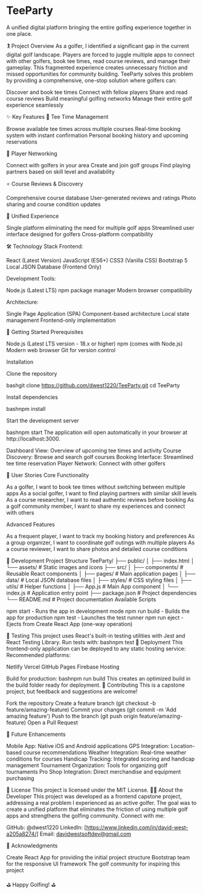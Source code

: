 # TeeParty

A unified digital platform bringing the entire golfing experience together in one place.

🏌️ Project Overview
As a golfer, I identified a significant gap in the current digital golf landscape. Players are forced to juggle multiple apps to connect with other golfers, book tee times, read course reviews, and manage their gameplay. This fragmented experience creates unnecessary friction and missed opportunities for community building.
TeeParty solves this problem by providing a comprehensive, one-stop solution where golfers can:

Discover and book tee times
Connect with fellow players
Share and read course reviews
Build meaningful golfing networks
Manage their entire golf experience seamlessly

✨ Key Features
🎯 Tee Time Management

Browse available tee times across multiple courses
Real-time booking system with instant confirmation
Personal booking history and upcoming reservations

👥 Player Networking

Connect with golfers in your area
Create and join golf groups
Find playing partners based on skill level and availability

⭐ Course Reviews & Discovery

Comprehensive course database
User-generated reviews and ratings
Photo sharing and course condition updates

📱 Unified Experience

Single platform eliminating the need for multiple golf apps
Streamlined user interface designed for golfers
Cross-platform compatibility

🛠️ Technology Stack
Frontend:

React (Latest Version)
JavaScript (ES6+)
CSS3 (Vanilla CSS)
Bootstrap 5
Local JSON Database (Frontend Only)

Development Tools:

Node.js (Latest LTS)
npm package manager
Modern browser compatibility

Architecture:

Single Page Application (SPA)
Component-based architecture
Local state management
Frontend-only implementation

🚀 Getting Started
Prerequisites

Node.js (Latest LTS version - 18.x or higher)
npm (comes with Node.js)
Modern web browser
Git for version control

Installation

Clone the repository

bashgit clone https://github.com/dwest1220/TeeParty.git
cd TeeParty

Install dependencies

bashnpm install

Start the development server

bashnpm start
The application will open automatically in your browser at http://localhost:3000.

Dashboard View: Overview of upcoming tee times and activity
Course Discovery: Browse and search golf courses
Booking Interface: Streamlined tee time reservation
Player Network: Connect with other golfers

🎯 User Stories
Core Functionality

As a golfer, I want to book tee times without switching between multiple apps
As a social golfer, I want to find playing partners with similar skill levels
As a course researcher, I want to read authentic reviews before booking
As a golf community member, I want to share my experiences and connect with others

Advanced Features

As a frequent player, I want to track my booking history and preferences
As a group organizer, I want to coordinate golf outings with multiple players
As a course reviewer, I want to share photos and detailed course conditions

🔧 Development
Project Structure
TeeParty/
├── public/
│   ├── index.html
│   └── assets/             # Static images and icons
├── src/
│   ├── components/         # Reusable React components
│   ├── pages/              # Main application pages
│   ├── data/               # Local JSON database files
│   ├── styles/             # CSS styling files
│   ├── utils/              # Helper functions
│   ├── App.js              # Main App component
│   └── index.js            # Application entry point
├── package.json            # Project dependencies
└── README.md              # Project documentation
Available Scripts

npm start - Runs the app in development mode
npm run build - Builds the app for production
npm test - Launches the test runner
npm run eject - Ejects from Create React App (one-way operation)

🧪 Testing
This project uses React's built-in testing utilities with Jest and React Testing Library.
Run tests with:
bashnpm test
🚀 Deployment
This frontend-only application can be deployed to any static hosting service:
Recommended platforms:

Netlify
Vercel
GitHub Pages
Firebase Hosting

Build for production:
bashnpm run build
This creates an optimized build in the build folder ready for deployment.
🤝 Contributing
This is a capstone project, but feedback and suggestions are welcome!

Fork the repository
Create a feature branch (git checkout -b feature/amazing-feature)
Commit your changes (git commit -m 'Add amazing feature')
Push to the branch (git push origin feature/amazing-feature)
Open a Pull Request

📝 Future Enhancements

Mobile App: Native iOS and Android applications
GPS Integration: Location-based course recommendations
Weather Integration: Real-time weather conditions for courses
Handicap Tracking: Integrated scoring and handicap management
Tournament Organization: Tools for organizing golf tournaments
Pro Shop Integration: Direct merchandise and equipment purchasing

📄 License
This project is licensed under the MIT License.
👨‍💻 About the Developer
This project was developed as a frontend capstone project, addressing a real problem I experienced as an active golfer. The goal was to create a unified platform that eliminates the friction of using multiple golf apps and strengthens the golfing community.
Connect with me:

GitHub: @dwest1220
LinkedIn: [https://www.linkedin.com/in/david-west-a205a8274/]
Email: davidwestsoftdev@gmail.com

🙏 Acknowledgments

Create React App for providing the initial project structure
Bootstrap team for the responsive UI framework
The golf community for inspiring this project



⛳ Happy Golfing! ⛳
